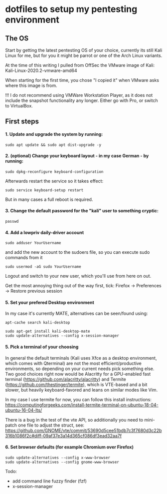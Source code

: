 # dotfiles to setup my pentesting environment

## The OS

Start by getting the latest pentesting OS of your choice, currently its still Kali Linux for me, but for you it might be parrot or one of the Arch Linux variants.

At the time of this writing I pulled from OffSec the VMware image of Kali: Kali-Linux-2020.2-vmware-amd64

When starting for the first time, you chose "I copied it" when VMware asks where this image is from. 

!!! I do not recommend using VMWare Workstation Player, as it does not include the snapshot functionality any longer. Either go with Pro, or switch to VirtualBox.

## First steps

#### 1. Update and upgrade the system by running:
```shell
sudo apt update && sudo apt dist-upgrade -y
```

#### 2. (optional) Change your keyboard layout - in my case German - by running:
```shell
sudo dpkg-reconfigure keyboard-configuration
```

Afterwards restart the service so it takes effect:
```shell
sudo service keyboard-setup restart
```

But in many cases a full reboot is required.

#### 3. Change the default password for the "kali" user to something cryptic:
```shell
passwd
```

#### 4. Add a lowpriv daily-driver account
```shell
sudo adduser YourUsername
```

and add the new account to the sudoers file, so you can execute sudo commands from it
```shell
sudo usermod -aG sudo YourUsername
``` 
Logout and switch to your new user, which you'll use from here on out.

Get the most annoying thing out of the way first, tick: Firefox -> Preferences -> Restore previous session

#### 5. Set your prefered Desktop environment

In my case it's currently MATE, alternatives can be seen/found using:
```shell
apt-cache search kali-desktop
```

```shell
sudo apt-get install kali-desktop-mate
sudo update-alternatives --config x-session-manager
```

#### 5. Pick a terminal of your choosing

In general the default terminals (Kali uses Xfce as a desktop environment, which comes with Qterminal) are not the most efficient/productive environments, so depending on your current needs pick something else. Two good choices right now would be Alacritty for a GPU-enabled fast terminal (https://github.com/alacritty/alacritty) and Termite (https://github.com/thestinger/termite), which is VTE-based and a bit slower, but heavily keyboard-favored and leans on similar modes like Vim.

In my case I use termite for now, you can follow this install instructions: https://computingforgeeks.com/install-termite-terminal-on-ubuntu-18-04-ubuntu-16-04-lts/

There is a bug in the test of the vte API, so additionally you need to mini-patch one file to adjust the struct, see: https://github.com/GNOME/vte/commit/53690d5cee51bdb7c3f7680d3c22b316b1086f2c#diff-09af37e3a14d365cf086df3ead32aa7f

#### 6. Set browser defaults (for example Chromium over Firefox)
```shell
sudo update-alternatives --config x-www-browser
sudo update-alternatives --config gnome-www-browser
```





Todo:
- add command line fuzzy finder (fzf)
- x-session-manager
